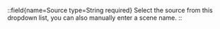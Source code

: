 ::field{name=Source type=String required}
    Select the source from this dropdown list, you can also manually enter a scene name.
  ::